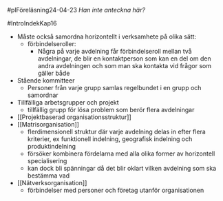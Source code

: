 #plFöreläsning24-04-23 
*Han inte anteckna här?*

#IntroIndekKap16 
- Måste också samordna horizontellt i verksamhete på olika sätt:
	- förbindelseroller:
		- Några på varje avdelning får förbindelseroll mellan två avdelningar, de blir en kontaktperson som kan en del om den andra avdelningen och som man ska kontakta vid frågor som gäller både
- Stående kommitteer
	- Personer från varje grupp samlas regelbundet i en grupp och samordnar
- Tillfälliga arbetsgrupper och projekt
	- tillfällig grupp för lösa problem som berör flera avdelningar
- [[Projektbaserad organisationsstruktur]]
- [[Matrisorganisation]]
	- flerdimensionell struktur där varje avdelning delas in efter flera kriterier, ex funktionell indelning, geografisk indelning och produktindelning
	- försöker kombinera fördelarna med alla olika former av horizontell specialisering
	- kan dock bli spänningar då det blir oklart vilken avdelning som ska bestämma vad
- [[Nätverksorganisation]]
	- förbindelser med personer och företag utanför organisationen